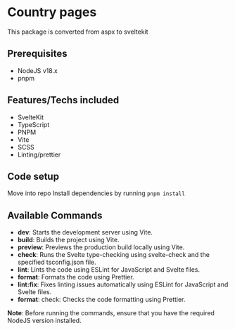 # Country pages

This package is converted from aspx to sveltekit

## Prerequisites
- NodeJS v18.x
- pnpm

## Features/Techs included
- SvelteKit
- TypeScript
- PNPM
- Vite
- SCSS
- Linting/prettier

## Code setup
Move into repo
Install dependencies by running `pnpm install`

## Available Commands

- **dev**: Starts the development server using Vite.
- **build**: Builds the project using Vite.
- **preview**: Previews the production build locally using Vite.
- **check**: Runs the Svelte type-checking using svelte-check and the specified tsconfig.json file.
- **lint**: Lints the code using ESLint for JavaScript and Svelte files.
- **format**: Formats the code using Prettier.
- **lint:fix**: Fixes linting issues automatically using ESLint for JavaScript and Svelte files.
- **format**: check: Checks the code formatting using Prettier.


**Note**: Before running the commands, ensure that you have the required NodeJS version installed.